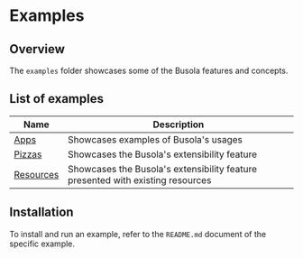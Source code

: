# Examples

## Overview

The `examples` folder showcases some of the Busola features and concepts.

## List of examples

| Name                             | Description                                                                    |
| -------------------------------- | ------------------------------------------------------------------------------ |
| [Apps](apps)                     | Showcases examples of Busola's usages                                          |
| [Pizzas](pizzas/README.md)       | Showcases the Busola's extensibility feature                                   |
| [Resources](resources/README.md) | Showcases the Busola's extensibility feature presented with existing resources |

## Installation

To install and run an example, refer to the `README.md` document of the specific example.
